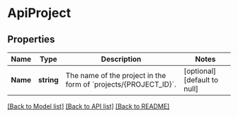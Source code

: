 # ApiProject

## Properties
Name | Type | Description | Notes
------------ | ------------- | ------------- | -------------
**Name** | **string** | The name of the project in the form of &#x60;projects/{PROJECT_ID}&#x60;. | [optional] [default to null]

[[Back to Model list]](../README.md#documentation-for-models) [[Back to API list]](../README.md#documentation-for-api-endpoints) [[Back to README]](../README.md)


